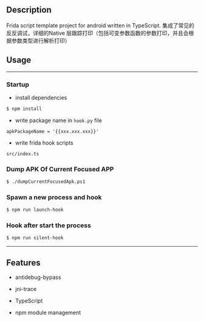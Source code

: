 ## Description

Frida script template project for android written in TypeScript.
集成了常见的反反调试，详细的Native 层跟踪打印（包括可变参数函数的参数打印，并且会根据参数类型进行解析打印）

## Usage

---

### Startup

+ install dependencies

```sh
$ npm install
```

+ write package name in `hook.py` file

```
apkPackageName = '{{xxx.xxx.xxx}}'
```

+ write frida hook scripts

```
src/index.ts
```

### Dump APK Of Current Focused APP

```sh
$ ./dumpCurrentFocusedApk.ps1
```

### Spawn a new process and hook

```sh
$ npm run launch-hook
```

### Hook after start the process

```sh
$ npm run silent-hook
```

---

## Features

+ antidebug-bypass

+ jni-trace

+ TypeScript

+ npm module management
